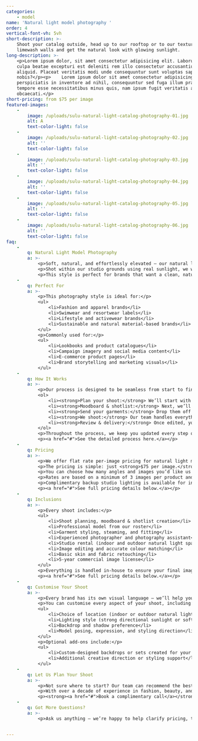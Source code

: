 ```yaml
---
categories:
    - model
name: 'Natural light model photography '
order: 4
vertical-font-vh: 5vh
short-description: >-
    Shoot your catalog outside, head up to our rooftop or to our textured
    limewash walls and get the natural look with glowing sunlight. 
long-description: >-
    <p>Lorem ipsum dolor, sit amet consectetur adipisicing elit. Laborum in
    culpa beatae excepturi est deleniti rem illo consectetur accusantium
    aliquid. Placeat veritatis modi unde consequuntur sunt voluptas sapiente hic
    nobis?</p><p>    Lorem ipsum dolor sit amet consectetur adipisicing elit. Ex
    perspiciatis in inventore ad nihil, consequuntur sed fuga illum praesentium
    tempore esse necessitatibus minus quis, nam ipsum fugit veritatis aut
    obcaecati.</p>
short-pricing: from $75 per image
featured-images:
    -
        image: /uploads/sulu-natural-light-catalog-photography-01.jpg
        alt: A
        text-color-light: false
    -
        image: /uploads/sulu-natural-light-catalog-photography-02.jpg
        alt: ''
        text-color-light: false
    -
        image: /uploads/sulu-natural-light-catalog-photography-03.jpg
        alt: ''
        text-color-light: false
    -
        image: /uploads/sulu-natural-light-catalog-photography-04.jpg
        alt: ''
        text-color-light: false
    -
        image: /uploads/sulu-natural-light-catalog-photography-05.jpg
        alt: ''
        text-color-light: false
    -
        image: /uploads/sulu-natural-light-catalog-photography-06.jpg
        alt: ''
        text-color-light: false
faq:
    -
        q: Natural Light Model Photography
        a: >-
            <p>Soft, natural, and effortlessly elevated — our natural light model photography captures your products in a way that feels organic, authentic, and beautifully refined.</p>
            <p>Shot within our studio grounds using real sunlight, we work with both strong directional light and soft diffused tones to create a look that feels modern and honest, without losing the polished Suluh aesthetic.</p>
            <p>This style is perfect for brands that want a clean, natural-feeling lookbook that feels at home on social media yet elevated enough to double as a minimalist campaign.</p>
    -
        q: Perfect For
        a: >-
            <p>This photography style is ideal for:</p>
            <ul>
                <li>Fashion and apparel brands</li>
                <li>Swimwear and resortwear labels</li>
                <li>Lifestyle and activewear brands</li>
                <li>Sustainable and natural material-based brands</li>
            </ul>
            <p>Commonly used for:</p>
            <ul>
                <li>Lookbooks and product catalogues</li>
                <li>Campaign imagery and social media content</li>
                <li>E-commerce product pages</li>
                <li>Brand storytelling and marketing visuals</li>
            </ul>
    -
        q: How It Works
        a: >-
            <p>Our process is designed to be seamless from start to finish:</p>
            <ol>
                <li><strong>Plan your shoot:</strong> We’ll start with a call with one of our experienced shoot producers to get to know your brand, collection, and goals for the shoot, and walk you through exactly what to expect.</li>
                <li><strong>Moodboard & shotlist:</strong> Next, we’ll create a detailed shoot plan that covers everything from lighting direction and location choice within the studio grounds, to backdrop selection, model poses, and styling notes. You’ll see exactly what’s being captured before we start, so there are no surprises.</li>
                <li><strong>Send your garments:</strong> Drop them off to our Bali studio or ship them through our trusted local and international partners. Our team will steam, style, and prepare each piece ready for the shoot.</li>
                <li><strong>We shoot:</strong> Our team handles everything from lighting and direction to styling and model management. Working with natural light creates subtle variations in each image as the light shifts throughout the session, bringing an organic sense of depth and realism to your collection.</li>
                <li><strong>Review & delivery:</strong> Once edited, your images are uploaded to a private gallery for your review and final approval before delivery.</li>
            </ol>
            <p>Throughout the process, we keep you updated every step of the way, so you can relax knowing your shoot is in expert hands.</p>
            <p><a href="#">See the detailed process here.</a></p>
    -
        q: Pricing
        a: >-
            <p>We offer flat rate per-image pricing for natural light model photography, with a rate that already includes the studio rental, professional model, stylist, photographer, and professional editing and retouching. It’s an end-to-end service for one simple price.</p>
            <p>The pricing is simple: just <strong>$75 per image.</strong></p>
            <p>You can choose how many angles and images you’d like us to capture for each product, with the average being <strong>4 images</strong> (front, back, side, and detail).</p>
            <p>Rates are based on a minimum of 3 images per product and include a <strong>5-year image license</strong> for all deliverables.</p>
            <p>Complimentary backup studio lighting is available for inclement weather or low-light conditions.</p>
            <p><a href="#">See full pricing details below.</a></p>
    -
        q: Inclusions
        a: >-
            <p>Every shoot includes:</p>
            <ul>
                <li>Shoot planning, moodboard & shotlist creation</li>
                <li>Professional model from our roster</li>
                <li>Garment styling, steaming, and fitting</li>
                <li>Experienced photographer and photography assistant</li>
                <li>Studio rental (indoor and outdoor natural light spaces)</li>
                <li>Image editing and accurate colour matching</li>
                <li>Basic skin and fabric retouching</li>
                <li>5-year commercial image license</li>
            </ul>
            <p>Everything is handled in-house to ensure your final images are cohesive, polished, and perfectly aligned with your brand aesthetic.</p>
            <p><a href="#">See full pricing details below.</a></p>
    -
        q: Customise Your Shoot
        a: >-
            <p>Every brand has its own visual language — we’ll help you bring yours to life through creative direction and attention to detail.</p>
            <p>You can customise every aspect of your shoot, including:</p>
            <ul>
                <li>Choice of location (indoor or outdoor natural light spaces within our studio grounds)</li>
                <li>Lighting style (strong directional sunlight or soft diffused daylight)</li>
                <li>Backdrop and shadow preference</li>
                <li>Model posing, expression, and styling direction</li>
            </ul>
            <p>Optional add-ons include:</p>
            <ul>
                <li>Custom-designed backdrops or sets created for your brand</li>
                <li>Additional creative direction or styling support</li>
            </ul>
    -
        q: Let Us Plan Your Shoot
        a: >-
            <p>Not sure where to start? Our team can recommend the best package based on your goals and help you plan the perfect shoot for your collection.</p>
            <p>With over a decade of experience in fashion, beauty, and lifestyle photography, we’ll guide you through everything — from creative direction and model selection to styling and delivery timelines.</p>
            <p><strong><a href="#">Book a complimentary call</a></strong> and let’s bring your vision to life.</p>
    -
        q: Got More Questions?
        a: >-
            <p>Ask us anything — we’re happy to help clarify pricing, timelines, workflow or review your moodboard and let you know what’s possible for your shoot.</p>


---
```

